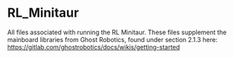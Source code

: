 # RL_Minitaur
All files associated with running the RL Minitaur. These files supplement the mainboard libraries from Ghost Robotics, found under section 2.1.3 here: https://gitlab.com/ghostrobotics/docs/wikis/getting-started
